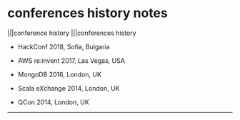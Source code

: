 # conferences history notes

|||conference history
|||conferences history

- HackConf 2018, Sofia, Bulgaria

- AWS re:invent 2017, Las Vegas, USA

- MongoDB 2016, London, UK

- Scala eXchange 2014, London, UK

- QCon 2014, London, UK

---
